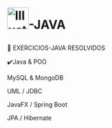 # <p><img src="https://emoji.gg/assets/emoji/8299_Loading.gif" alt="Illustration" width=50px height=50px />-JAVA<p>


📌 EXERCICIOS-JAVA RESOLVIDOS  

✔️Java &amp; POO <br>

  MySQL &amp; MongoDB<br>

  UML / JDBC <br>

  JavaFX  / Spring Boot <br>

  JPA / Hibernate 


